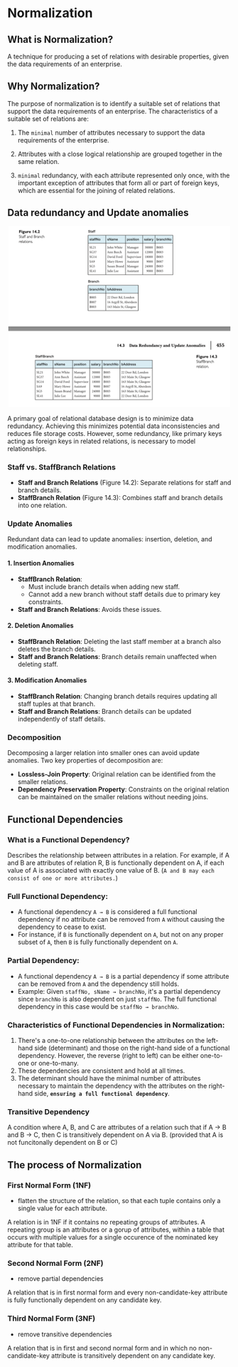 # Normalization

## What is Normalization?

A technique for producing a set of relations with desirable properties, given the data requirements of an enterprise.

## Why Normalization?

The purpose of normalization is to identify a suitable set of relations that support the data requirements of an enterprise.
The characteristics of a suitable set of relations are:

1. The `minimal` number of attributes necessary to support the data requirements of the enterprise.

2. Attributes with a close logical relationship are grouped together in the same relation.

3. `minimal` redundancy, with each attribute represented only once, with the important exception of attributes that form all or part of foreign keys, which are essential for the joining of related relations.

## Data redundancy and Update anomalies

<p align = "center">
    <img src="images/nomEx.png" alt="File-based systems" width="500px">
</p>

A primary goal of relational database design is to minimize data redundancy. Achieving this minimizes potential data inconsistencies and reduces file storage costs. However, some redundancy, like primary keys acting as foreign keys in related relations, is necessary to model relationships.

### Staff vs. StaffBranch Relations

- **Staff and Branch Relations** (Figure 14.2): Separate relations for staff and branch details.
- **StaffBranch Relation** (Figure 14.3): Combines staff and branch details into one relation.

### Update Anomalies

Redundant data can lead to update anomalies: insertion, deletion, and modification anomalies.

#### 1. Insertion Anomalies

- **StaffBranch Relation**: 
  - Must include branch details when adding new staff.
  - Cannot add a new branch without staff details due to primary key constraints.
- **Staff and Branch Relations**: Avoids these issues.

#### 2. Deletion Anomalies

- **StaffBranch Relation**: Deleting the last staff member at a branch also deletes the branch details.
- **Staff and Branch Relations**: Branch details remain unaffected when deleting staff.

#### 3. Modification Anomalies

- **StaffBranch Relation**: Changing branch details requires updating all staff tuples at that branch.
- **Staff and Branch Relations**: Branch details can be updated independently of staff details.

### Decomposition

Decomposing a larger relation into smaller ones can avoid update anomalies. Two key properties of decomposition are:
- **Lossless-Join Property**: Original relation can be identified from the smaller relations.
- **Dependency Preservation Property**: Constraints on the original relation can be maintained on the smaller relations without needing joins.

## Functional Dependencies

### What is a Functional Dependency?

Describes the relationship between attributes in a relation. For example, if A and B are attributes of relation R, B is functionally dependent on A, if each value of A is associated with exactly one value of B. (`A and B may each consist of one or more attributes.`)

### **Full Functional Dependency**: 
  - A functional dependency `A → B` is considered a full functional dependency if no attribute can be removed from `A` without causing the dependency to cease to exist.
  - For instance, if `B` is functionally dependent on `A`, but not on any proper subset of `A`, then `B` is fully functionally dependent on `A`.
  
### **Partial Dependency**: 
  - A functional dependency `A → B` is a partial dependency if some attribute can be removed from `A` and the dependency still holds.
  - Example: Given `staffNo, sName → branchNo`, it's a partial dependency since `branchNo` is also dependent on just `staffNo`. The full functional dependency in this case would be `staffNo → branchNo`.

### **Characteristics of Functional Dependencies in Normalization**:
  1. There's a one-to-one relationship between the attributes on the left-hand side (determinant) and those on the right-hand side of a functional dependency. However, the reverse (right to left) can be either one-to-one or one-to-many.
  2. These dependencies are consistent and hold at all times.
  3. The determinant should have the minimal number of attributes necessary to maintain the dependency with the attributes on the right-hand side, **`ensuring a full functional dependency`**.

### Transitive Dependency

A condition where A, B, and C are attributes of a relation such that if A → B and B → C, then C is transitively dependent on A via B. (provided that A is not funcitonally dependent on B or C)

## The process of Normalization

### First Normal Form (1NF)

- flatten the structure of the relation, so that each tuple contains only a single value for each attribute.

A relation is in 1NF if it contains no repeating groups of attributes. A repeating group is an attributes or a gorup of attributes, within a table that occurs with multiple values for a single occurence of the nominated key attribute for that table.

### Second Normal Form (2NF)

- remove partial dependencies

A relation that  is in first normal form and every non-candidate-key attribute is fully functionally dependent on any candidate key.

### Third Normal Form (3NF)

- remove transitive dependencies

A relation that is in first and second normal form and in which no non-candidate-key attribute is transitively dependent on any candidate key.